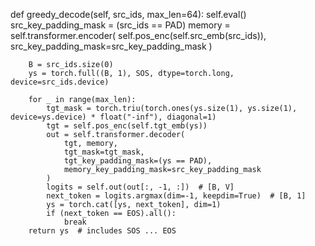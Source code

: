 def greedy_decode(self, src_ids, max_len=64):
        self.eval()
        src_key_padding_mask = (src_ids == PAD)
        memory = self.transformer.encoder(
            self.pos_enc(self.src_emb(src_ids)),
            src_key_padding_mask=src_key_padding_mask
        )

        B = src_ids.size(0)
        ys = torch.full((B, 1), SOS, dtype=torch.long, device=src_ids.device)

        for _ in range(max_len):
            tgt_mask = torch.triu(torch.ones(ys.size(1), ys.size(1), device=ys.device) * float("-inf"), diagonal=1)
            tgt = self.pos_enc(self.tgt_emb(ys))
            out = self.transformer.decoder(
                tgt, memory,
                tgt_mask=tgt_mask,
                tgt_key_padding_mask=(ys == PAD),
                memory_key_padding_mask=src_key_padding_mask
            )
            logits = self.out(out[:, -1, :])  # [B, V]
            next_token = logits.argmax(dim=-1, keepdim=True)  # [B, 1]
            ys = torch.cat([ys, next_token], dim=1)
            if (next_token == EOS).all():
                break
        return ys  # includes SOS ... EOS